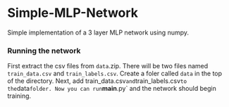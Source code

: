 # Simple-MLP-Network
Simple implementation of a 3 layer MLP network using numpy.

### Running the network
First extract the csv files from `data`.zip. There will be two files named  `train_data.csv` and `train_labels.csv`. Create a foler called `data` in the top of the directory. Next, add train_data.csv` and `train_labels.csv` to the `data` folder. Now you can run `__main__.py` and the network should begin training.
